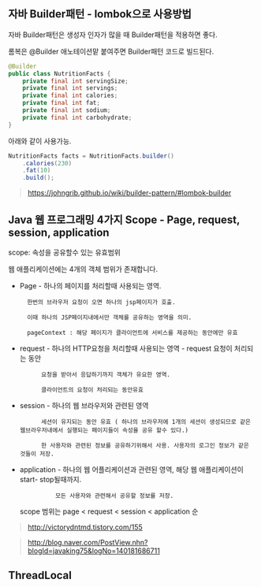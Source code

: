 ## 자바 Builder패턴 - lombok으로 사용방법
자바 Builder패턴은 생성자 인자가 많을 때 Builder패턴을 적용하면 좋다.

롬복은 @Builder 애노테이션맡 붙여주면 Builder패턴 코드로 빌드된다.
~~~java
@Builder
public class NutritionFacts {
    private final int servingSize;
    private final int servings;
    private final int calories;
    private final int fat;
    private final int sodium;
    private final int carbohydrate;
}
~~~
아래와 같이 사용가능.
~~~java
NutritionFacts facts = NutritionFacts.builder()
    .calories(230)
    .fat(10)
    .build();
~~~

> https://johngrib.github.io/wiki/builder-pattern/#lombok-builder

## Java 웹 프로그래밍 4가지 Scope - Page, request, session, application
scope: 속성을 공유할수 있는 유효범위

웹 애플리케이션에는 4개의 객체 범위가 존재합니다.
 
* Page - 하나의 페이지를 처리할때 사용되는 영역.

        한번의 브라우저 요청이 오면 하나의 jsp페이지가 호출.
        
        이때 하나의 JSP페이지내에서만 객체를 공유하는 영역을 의미.
        
        pageContext : 해당 페이지가 클라이언트에 서비스를 제공하는 동안에만 유효

* request - 하나의 HTTP요청을 처리할때 사용되는 영역 - request 요청이 처리되는 동안

            요청을 받아서 응답하기까지 객체가 유요한 영역.
            
            클라이언트의 요청이 처리되는 동안유효

* session - 하나의 웹 브라우저와 관련된 영역

            세션이 유지되는 동안 유효 ( 하나의 브라우저에 1개의 세션이 생성되므로 같은 웹브라우저내에서 실행되는 페이지들이 속성율 공유 할수 있다.)
            
            한 사용자와 관련된 정보를 공유하기위해서 사용. 사용자의 로그인 정보가 같은 것들이 저장.

* application - 하나의 웹 어플리케이션과 관련된 영역, 해당 웹 애플리케이션이 start- stop될때까지.

                모든 사용자와 관련해서 공유할 정보를 저장.
  
  scope 범위는 page < request < session < application 순

> http://victorydntmd.tistory.com/155

> http://blog.naver.com/PostView.nhn?blogId=javaking75&logNo=140181686711

## ThreadLocal

